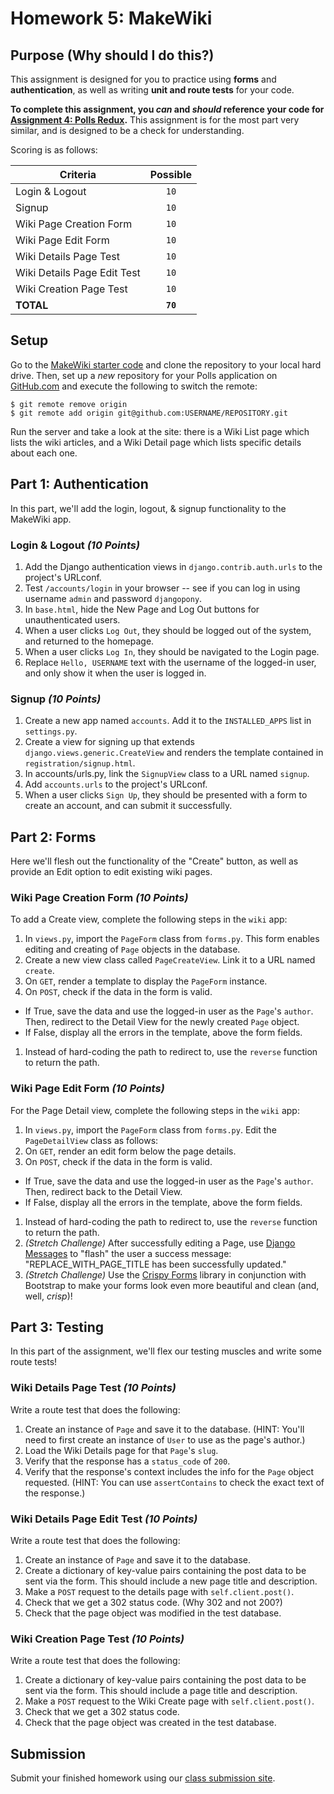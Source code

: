 # Homework 5: MakeWiki

## Purpose (Why should I do this?)

This assignment is designed for you to practice using **forms** and **authentication**, as well as writing **unit and route tests** for your code.

**To complete this assignment, you *can* and *should* reference your code for [Assignment 4: Polls Redux](Projects/04-polls-redux.md).** This assignment is for the most part very similar, and is designed to be a check for understanding.

Scoring is as follows:

| Criteria                                       | Possible  |
| ---------------------------------------------- | :-------: |
| Login & Logout |    `10`    |
| Signup |    `10`    |
| Wiki Page Creation Form |    `10`    |
| Wiki Page Edit Form |    `10`    |
| Wiki Details Page Test |    `10`    |
| Wiki Details Page Edit Test |    `10`    |
| Wiki Creation Page Test |    `10`    |
| **TOTAL**                                  | **`70`** |

## Setup

Go to the [MakeWiki starter code](https://github.com/make-school-labs/makewiki-starter) and clone the repository to your local hard drive. Then, set up a _new_ repository for your Polls application on [GitHub.com](https://github.com) and execute the following to switch the remote:

```
$ git remote remove origin
$ git remote add origin git@github.com:USERNAME/REPOSITORY.git
```

Run the server and take a look at the site: there is a Wiki List page which lists the wiki articles, and a Wiki Detail page which lists specific details about each one.

## Part 1: Authentication

In this part, we'll add the login, logout, & signup functionality to the MakeWiki app.

### Login & Logout _(10 Points)_

1. Add the Django authentication views in `django.contrib.auth.urls` to the project's URLconf.
1. Test `/accounts/login` in your browser -- see if you can log in using username `admin` and password `djangopony`.
1. In `base.html`, hide the New Page and Log Out buttons for unauthenticated users.
1. When a user clicks `Log Out`, they should be logged out of the system, and returned to the homepage.
1. When a user clicks `Log In`, they should be navigated to the Login page.
1. Replace `Hello, USERNAME` text with the username of the logged-in user, and only show it when the user is logged in.

### Signup _(10 Points)_

1. Create a new app named `accounts`. Add it to the `INSTALLED_APPS` list in `settings.py`.
1. Create a view for signing up that extends `django.views.generic.CreateView` and renders the template contained in `registration/signup.html`.
1. In accounts/urls.py, link the `SignupView` class to a URL named `signup`.
1. Add `accounts.urls` to the project's URLconf.
1. When a user clicks `Sign Up`, they should be presented with a form to create an account, and can submit it successfully.

## Part 2: Forms

Here we'll flesh out the functionality of the "Create" button, as well as provide an Edit option to edit existing wiki pages.

### Wiki Page Creation Form _(10 Points)_

To add a Create view, complete the following steps in the `wiki` app:

1. In `views.py`, import the `PageForm` class from `forms.py`. This form enables editing and creating of `Page` objects in the database.
1. Create a new view class called `PageCreateView`. Link it to a URL named `create`.
1. On `GET`, render a template to display the `PageForm` instance.
1. On `POST`, check if the data in the form is valid.
  - If True, save the data and use the logged-in user as the `Page`'s `author`. Then, redirect to the Detail View for the newly created `Page` object.
  - If False, display all the errors in the template, above the form fields.
1. Instead of hard-coding the path to redirect to, use the `reverse` function to return the path.

### Wiki Page Edit Form _(10 Points)_

For the Page Detail view, complete the following steps in the `wiki` app:

1. In `views.py`, import the `PageForm` class from `forms.py`. Edit the `PageDetailView` class as follows:
1. On `GET`, render an edit form below the page details.
1. On `POST`, check if the data in the form is valid.
  - If True, save the data and use the logged-in user as the `Page`'s `author`. Then, redirect back to the Detail View.
  - If False, display all the errors in the template, above the form fields.
1. Instead of hard-coding the path to redirect to, use the `reverse` function to return the path.
1. _(Stretch Challenge)_ After successfully editing a Page, use [Django Messages](https://docs.djangoproject.com/en/3.0/ref/contrib/messages/) to "flash" the user a success message: "REPLACE_WITH_PAGE_TITLE has been successfully updated."
1. _(Stretch Challenge)_ Use the [Crispy Forms](https://django-crispy-forms.readthedocs.io/en/latest/install.html) library in conjunction with Bootstrap to make your forms look even more beautiful and clean (and, well, _crisp_)!

## Part 3: Testing

In this part of the assignment, we'll flex our testing muscles and write some route tests!

### Wiki Details Page Test _(10 Points)_

Write a route test that does the following:

1. Create an instance of `Page` and save it to the database. (HINT: You'll need to first create an instance of `User` to use as the page's author.)
1. Load the Wiki Details page for that `Page`'s `slug`.
1. Verify that the response has a `status_code` of `200`.
1. Verify that the response's context includes the info for the `Page` object requested. (HINT: You can use `assertContains` to check the exact text of the response.)

### Wiki Details Page Edit Test _(10 Points)_

Write a route test that does the following:

1. Create an instance of `Page` and save it to the database.
1. Create a dictionary of key-value pairs containing the post data to be sent via the form. This should include a new page title and description.
1. Make a `POST` request to the details page with `self.client.post()`.
1. Check that we get a 302 status code. (Why 302 and not 200?)
1. Check that the page object was modified in the test database.

### Wiki Creation Page Test _(10 Points)_

Write a route test that does the following:

1. Create a dictionary of key-value pairs containing the post data to be sent via the form. This should include a page title and description.
1. Make a `POST` request to the Wiki Create page with `self.client.post()`.
1. Check that we get a 302 status code.
1. Check that the page object was created in the test database.

## Submission

Submit your finished homework using our [class submission site](https://gradescope.com).